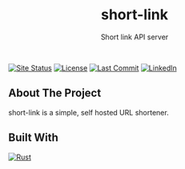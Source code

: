 <!-- PROJECT LOGO -->

<div align="center">
  <h1 align="center">short-link</h3>
  <p align="center">Short link API server</p>
</div>
<br />

<!-- BADGES -->

[![Site Status][site-shield]][site-url]
[![License][license-shield]][license-url]
[![Last Commit][commit-shield]][commit-url]
[![LinkedIn][linkedin-shield]][linkedin-url]

<!-- ABOUT THE PROJECT -->

## About The Project

short-link is a simple, self hosted URL shortener.

## Built With

[![Rust][rust]][rust-url]

<!-- MARKDOWN LINKS & IMAGES -->

[site-shield]: https://img.shields.io/website?style=for-the-badge&down_color=red&down_message=offline&up_color=green&up_message=online&url=https%3A%2F%2Ffzr.sh
[site-url]: https://fzr.sh
[license-shield]: https://img.shields.io/github/license/chrisfrazier0/short-link.svg?color=44CC11&style=for-the-badge
[license-url]: https://github.com/chrisfrazier0/short-link/blob/master/LICENSE.txt
[commit-shield]: https://img.shields.io/github/last-commit/chrisfrazier0/short-link/main?style=for-the-badge
[commit-url]: https://github.com/chrisfrazier0/short-link/commits/main/
[linkedin-shield]: https://img.shields.io/badge/-LinkedIn-black.svg?style=for-the-badge&logo=linkedin&colorB=555
[linkedin-url]: https://linkedin.com/in/linkedin_username
[rust]: https://img.shields.io/badge/Rust-D34516?style=for-the-badge&logo=rust&logoColor=white
[rust-url]: https://www.rust-lang.org/
